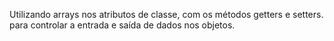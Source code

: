 Utilizando arrays nos atributos de classe, com os métodos getters e setters. para controlar a entrada e saída de dados nos objetos.
